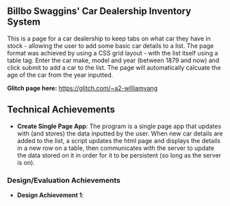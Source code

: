 ## Billbo Swaggins' Car Dealership Inventory System
This is a page for a car dealership to keep tabs on what car they have in stock - allowing the user to add some basic car details to a list. The page format was achieved by using a CSS grid layout - with the list itself using a table tag. Enter the car make, model and year (between 1879 and now) and click submit to add a car to the list. The page will automatically calcuate the age of the car from the year inputted.

**Glitch page here:** https://glitch.com/~a2-williamyang

## Technical Achievements
- **Create Single Page App**: The program is a single page app that updates with (and stores) the data inputted by the user. When new car details are added to the list, a script updates the html page and displays the details in a new row on a table, then communicates with the server to update the data stored on it in order for it to be persistent (so long as the server is on).

### Design/Evaluation Achievements
- **Design Achievement 1**: 
